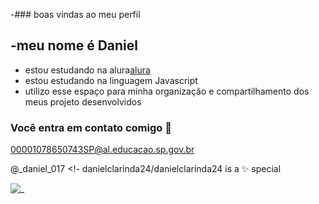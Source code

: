 -### boas vindas ao meu perfil

-meu nome é Daniel
-
- estou estudando na alura[alura](alura.com)
- estou estudando na linguagem Javascript 
- utilizo esse espaço para minha organização e compartilhamento dos meus projeto desenvolvidos

### Você entra em contato comigo 📧
 00001078650743SP@al.educacao.sp.gov.br 


  @_daniel_017
<!-
danielclarinda24/danielclarinda24 is a ✨ special 

![_](https://github.com/danielclarinda24/danielclarinda24/assets/170428159/8aefda96-398d-4f14-8f42-fb737f7b2e13)
